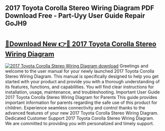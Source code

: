 ## 2017 Toyota Corolla Stereo Wiring Diagram PDF Download Free - Part-Uyy User Guide Repair GoJH9

# <h2><a href="http://dfprak.blite.top/?on=2017+Toyota+Corolla+Stereo+Wiring+Diagram">🔗Download New 👉🔴 2017 Toyota Corolla Stereo Wiring Diagram</a></h2>

[![2017 Toyota Corolla Stereo Wiring Diagram download](https://i.imgur.com/lujVjoI.png)](http://dfprak.blite.top/?on=2017+Toyota+Corolla+Stereo+Wiring+Diagram)
Greetings and welcome to the user manual for your newly launched 2017 Toyota Corolla Stereo Wiring Diagram. This manual is specifically designed to help you get started with your product and provide you with a thorough understanding of its features, functions, and capabilities. You will find clear instructions for installation, usage, maintenance, and troubleshooting. Important User Guide 2017 Toyota Corolla Stereo Wiring Diagram for Parents This guide provides important information for parents regarding the safe use of this product for children. Experience seamless connectivity and control thanks to the advanced features of your new 2017 Toyota Corolla Stereo Wiring Diagram. Dedicated Customer Support 2017 Toyota Corolla Stereo Wiring Diagram. We are committed to providing you with personalized and timely support.
